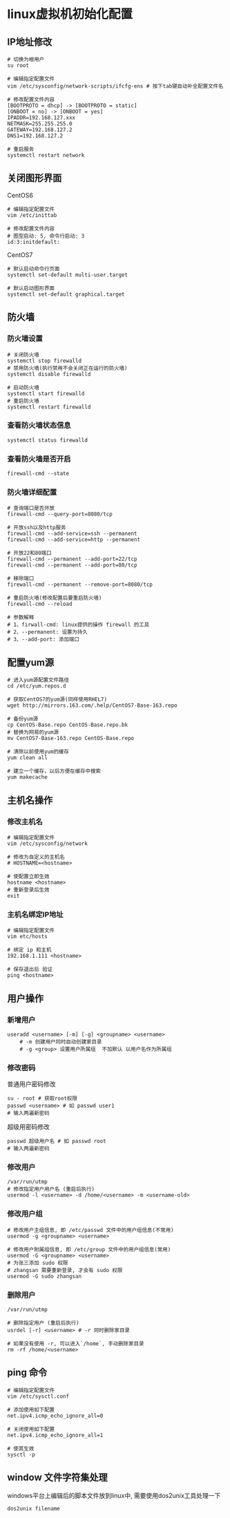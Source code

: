 # linux虚拟机初始化配置



## IP地址修改

```SHELL
# 切换为根用户
su root

# 编辑指定配置文件
vim /etc/sysconfig/network-scripts/ifcfg-ens # 按下tab键自动补全配置文件名

# 修改配置文件内容
[BOOTPROTO = dhcp] -> [BOOTPROTO = static]
[ONBOOT = no] -> [ONBOOT = yes]
IPADDR=192.168.127.xxx
NETMASK=255.255.255.0
GATEWAY=192.168.127.2
DNS1=192.168.127.2

# 重启服务
systemctl restart network
```


## 关闭图形界面
CentOS6
```SHELL
# 编辑指定配置文件
vim /etc/inittab

# 修改配置文件内容
# 图型启动: 5, 命令行启动: 3
id:3:initdefault:
```
CentOS7
```SHELL
# 默认启动命令行页面
systemctl set-default multi-user.target

# 默认启动图形界面
systemctl set-default graphical.target 
```

## 防火墙

### 防火墙设置

```SHELL
# 关闭防火墙
systemctl stop firewalld
# 禁用防火墙(执行禁用不会关闭正在运行的防火墙)
systemctl disable firewalld

# 启动防火墙
systemctl start firewalld
# 重启防火墙
systemctl restart firewalld
```

### 查看防火墙状态信息
```SHELL
systemctl status firewalld
```

### 查看防火墙是否开启
```SHELL
firewall-cmd --state
```

### 防火墙详细配置
```SHELL
# 查询端口是否开放
firewall-cmd --query-port=8080/tcp

# 开放ssh以及http服务
firewall-cmd --add-service=ssh --permanent
firewall-cmd --add-service=http --permanent

# 开放22和80端口
firewall-cmd --permanent --add-port=22/tcp
firewall-cmd --permanent --add-port=80/tcp

# 移除端口
firewall-cmd --permanent --remove-port=8080/tcp

# 重启防火墙(修改配置后要重启防火墙)
firewall-cmd --reload

# 参数解释
# 1、firwall-cmd: linux提供的操作 firewall 的工具
# 2、--permanent: 设置为持久
# 3、--add-port: 添加端口
```

## 配置yum源

```SHELL
# 进入yum源配置文件路径
cd /etc/yum.repos.d

# 获取CentOS7的yum源(同样使用RHEL7) 
wget http://mirrors.163.com/.help/CentOS7-Base-163.repo

# 备份yum源
cp CentOS-Base.repo CentOS-Base.repo.bk 
# 替换为网易的yum源
mv CentOS7-Base-163.repo CentOS-Base.repo

# 清除以前使用yum的缓存
yum clean all

# 建立一个缓存，以后方便在缓存中搜索
yum makecache
```

## 主机名操作

### 修改主机名

```SHELL
# 编辑指定配置文件
vim /etc/sysconfig/network

# 修改为自定义的主机名
# HOSTNAME=<hostname>

# 使配置立即生效
hostname <hostname>
# 重新登录后生效
exit
```

### 主机名绑定IP地址

```SHELL
# 编辑指定配置文件
vim etc/hosts

# 绑定 ip 和主机
192.168.1.111 <hostname>

# 保存退出后 验证
ping <hostname>
```


## 用户操作

### 新增用户
```SHELL
useradd <username> [-m] [-g] <groupname> <username>
    # -m 创建用户同时自动创建家目录
    # -g <group> 设置用户所属组  不加默认 以用户名作为所属组
```
### 修改密码

普通用户密码修改
```SHELL
su - root # 获取root权限
passwd <username> # 如 passwd user1 
# 输入两遍新密码
```
超级用密码修改 
```SHELL
passwd 超级用户名 # 如 passwd root
# 输入两遍新密码  
```

### 修改用户
```SHELL
/var/run/utmp
# 修改指定用户用户名 (重启后执行)
usermod -l <username> -d /home/<username> -m <username-old>
```

### 修改用户组

```SHELL
# 修改用户主组信息, 即 /etc/passwd 文件中的用户组信息(不常用) 
usermod -g <groupname> <username>

# 修改用户附属组信息, 即 /etc/group 文件中的用户组信息(常用)
usermod -G <groupname> <username>       
# 为张三添加 sudo 权限
# zhangsan 需要重新登录, 才会有 sudo 权限 
usermod -G sudo zhangsan   
```

### 删除用户

```SHELL
/var/run/utmp

# 删除指定用户 (重启后执行)
usrdel [-r] <username> # -r 同时删除家目录  

# 如果没有使用 -r, 可以进入`/home`, 手动删除家目录
rm -rf /home/<username>
```

## ping 命令
```SHELL
# 编辑指定配置文件
vim /etc/sysctl.conf

# 添加使用如下配置
net.ipv4.icmp_echo_ignore_all=0 

# 关闭使用如下配置
net.ipv4.icmp_echo_ignore_all=1

# 使其生效
sysctl -p
```

## window 文件字符集处理

windows平台上编辑后的脚本文件放到linux中, 需要使用dos2unix工具处理一下

```SHELL
dos2unix filename
```

